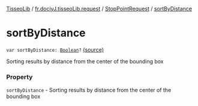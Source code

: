 [TisseoLib](../../index.md) / [fr.docjyJ.tisseoLib.request](../index.md) / [StopPointRequest](index.md) / [sortByDistance](./sort-by-distance.md)

# sortByDistance

`var sortByDistance: `[`Boolean`](https://kotlinlang.org/api/latest/jvm/stdlib/kotlin/-boolean/index.html)`?` [(source)](https://github.com/docjyJ/TisseoLib/tree/master/src/main/kotlin/fr/docjyJ/tisseoLib/request/StopPointRequest.kt#L32)

Sorting results by distance from the center of the bounding box

### Property

`sortByDistance` - Sorting results by distance from the center of the bounding box